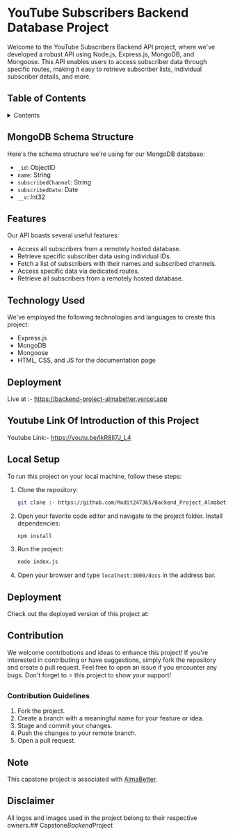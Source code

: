 # YouTube Subscribers Backend Database Project

Welcome to the YouTube Subscribers Backend API project, where we've developed a robust API using Node.js, Express.js, MongoDB, and Mongoose. This API enables users to access subscriber data through specific routes, making it easy to retrieve subscriber lists, individual subscriber details, and more.

## Table of Contents
<details>
    <summary>Contents</summary>
    <ol>
        <li><a href="#introduction">Introduction</a></li>
        <li><a href="#features">Features</a></li>
        <li><a href="#technology-used">Technology Used</a></li>
        <li><a href="#local-setup">Local Setup</a></li>
        <li><a href="#contribution">Contribution</a></li>
    </ol>
</details>

## MongoDB Schema Structure

Here's the schema structure we're using for our MongoDB database: 

- `_id`: ObjectID
- `name`: String
- `subscribedChannel`: String
- `subscribedDate`: Date
- `__v`: Int32

## Features

Our API boasts several useful features:

- Access all subscribers from a remotely hosted database.
- Retrieve specific subscriber data using individual IDs.
- Fetch a list of subscribers with their names and subscribed channels.
- Access specific data via dedicated routes.
- Retrieve all subscribers from a remotely hosted database.

## Technology Used

We've employed the following technologies and languages to create this project:

- Express.js
- MongoDB
- Mongoose
- HTML, CSS, and JS for the documentation page

## Deployment 

Live at :- https://backend-project-almabetter.vercel.app

## Youtube Link Of Introduction of this Project

Youtube Link:- https://youtu.be/IkR8Ij7J_L4

## Local Setup

To run this project on your local machine, follow these steps:

1. Clone the repository:
   ```bash
   git clone :- https://github.com/Mudit247365/Backend_Project_Almabetter.git
   ```

2. Open your favorite code editor and navigate to the project folder. Install dependencies:
   ```bash
   npm install
   ```

3. Run the project:
   ```bash
   node index.js
   ```

4. Open your browser and type `localhost:3000/docs` in the address bar.

## Deployment

Check out the deployed version of this project at: 

## Contribution

We welcome contributions and ideas to enhance this project! If you're interested in contributing or have suggestions, simply fork the repository and create a pull request. Feel free to open an issue if you encounter any bugs. Don't forget to ⭐ this project to show your support!

### Contribution Guidelines

1. Fork the project.
2. Create a branch with a meaningful name for your feature or idea.
3. Stage and commit your changes.
4. Push the changes to your remote branch.
5. Open a pull request.

## Note

This capstone project is associated with [AlmaBetter](https://www.almabetter.com).

## Disclaimer

All logos and images used in the project belong to their respective owners.##   C a p s t o n e _ B a c k e n d _ P r o j e c t  
 